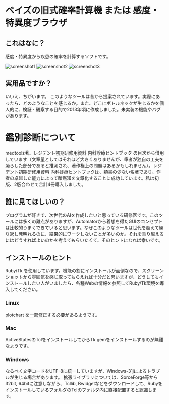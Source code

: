 ベイズの旧式確率計算機 または 感度・特異度ブラウザ
===

## これはなに？
感度・特異度から疾患の確率を計算するソフトです。

![screenshot1](http://medfreak.info/wp/wp-content/uploads/2016/08/bayes0.png)
![screenshot2](http://medfreak.info/wp/wp-content/uploads/2016/08/bayes1.png)
![screenshot3](http://medfreak.info/wp/wp-content/uploads/2016/08/diagnosis.png)

## 実用品ですか？
いいえ、ちがいます。
このようなツールは昔から提案されています。実際にあったら、どのようなことを感じるか。また、どこにボトルネックが生じるかを個人的に、検証・観察する目的で2013年頃に作成しました。未実装の機能やバグがあります。

# 鑑別診断について
medtoolz著、レジデント初期研修用資料 内科診療ヒントブック の目次から借用しています（文章量としてはそれほど大きくありませんが、筆者が独自の工夫を凝らした部分であると推測され、著作権上の問題はあるかもしれません）。レジデント初期研修用資料 内科診療ヒントブックは、類書の少ない名著であり、作者の卓越した能力によって暗黙知を文章化することに成功しています。私は初版、2版合わせて合計4冊購入しました。

## 誰に見てほしいの？
プログラムが好きで、次世代のAIを作成したいと思っている研修医です。このツールには多くの難点がありますが、Automatorから着想を得たGUIのコンセプトは比較的うまくできていると思います。なぜこのようなツールは世代を超えて繰り返し発明れるのに、結果的にワークしないことが多いのか。それを乗り越えるにはどうすればよいのかを考えてもらいたくて、そのヒントになれば幸いです。

## インストールのヒント
Ruby/Tk を使用しています。機能の割にインストールが面倒なので、スクリーンショットから雰囲気を感じ取ってもらえれば十分だと思いますが、どうしてもインストールしたい人がいましたら、各種Webの情報を参照してRuby/Tk環境を導入してください。
### Linux
plotchart を[一部修正](http://5zalt.hatenablog.com/entry/2014/11/22/170206)する必要があるようです。
### Mac
ActiveStatesのTclをインストールしてからTk gemをインストールするのが無難なようです。
### Windows
なるべく文字コードをUTF-8に統一していますが、Windows-31jによるトラブルが生じる場合があります。
拡張ライブラリについては、SorceForge等から32bit, 64bitに注意しながら、Tcllib, Bwidgetなどをダウンロードして、RubyをインストールしているフォルダのTclのフォルダ内に直接配置すると認識します。
